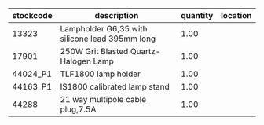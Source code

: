 |stockcode|description|quantity|location|
|---------|-----------|--------|--------|
|13323|Lampholder G6,35 with silicone lead 395mm long|1.00||
|17901|250W Grit Blasted Quartz-Halogen Lamp|1.00||
|44024_P1|TLF1800 lamp holder|1.00||
|44163_P1|IS1800 calibrated lamp stand|1.00||
|44288|21 way multipole cable plug,7.5A|1.00||
